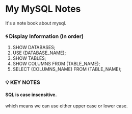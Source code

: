 # My MySQL Notes

It's a note book about mysql.

### :cyclone: Display Information (In order)

1. SHOW DATABASES;
2. USE (DATABASE_NAME);
3. SHOW TABLES;
4. SHOW COLUMNS FROM (TABLE_NAME);
5. SELECT (COLUMNS_NAME) FROM (TABLE_NAME);

### :bulb: KEY NOTES

#### SQL is case insensitive.

which means we can use either upper case or lower case.








